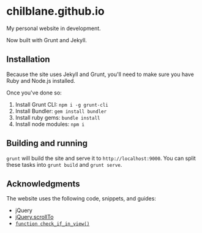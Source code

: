 # chilblane.github.io
My personal website in development.

Now built with Grunt and Jekyll.

## Installation

Because the site uses Jekyll and Grunt, you'll need to make sure you have Ruby and Node.js installed.

Once you've done so:

1. Install Grunt CLI: `npm i -g grunt-cli`
2. Install Bundler: `gem install bundler`
3. Install ruby gems: `bundle install`
4. Install node modules: `npm i`

## Building and running

`grunt` will build the site and serve it to `http://localhost:9000`.
You can split these tasks into `grunt build` and `grunt serve`.

## Acknowledgments

The website uses the following code, snippets, and guides:

- jQuery
- [jQuery.scrollTo](https://github.com/flesler/jquery.scrollTo)
- [`function check_if_in_view()`](https://www.sitepoint.com/scroll-based-animations-jquery-css3/)
